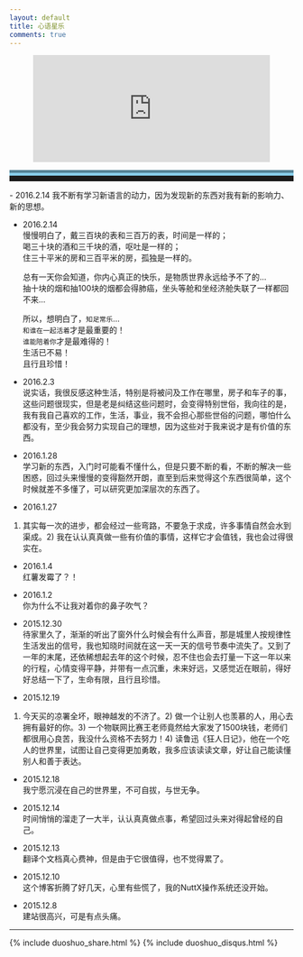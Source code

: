 ```yaml
---
layout: default
title: 心语星乐
comments: true
---
```


<!--音乐台-->
 <p><center><iframe name="iframe_canvas" src="http://douban.fm/partner/baidu/doubanradio" scrolling="no" frameborder="0" width="420" height="190"></iframe></center></p>

<hr style="height:10px;border:none;border-top:10px groove skyblue;" />
- 2016.2.14
我不断有学习新语言的动力，因为发现新的东西对我有新的影响力、新的思想。

- 2016.2.14   
慢慢明白了，戴三百块的表和三百万的表，时间是一样的；   
喝三十块的酒和三千块的酒，呕吐是一样的；   
住三十平米的房和三百平米的房，孤独是一样的。   

	总有一天你会知道，你内心真正的快乐，是物质世界永远给予不了的...   
	抽十块的烟和抽100块的烟都会得肺癌，坐头等舱和坐经济舱失联了一样都回不来...   

	所以，想明白了，`知足常乐`...   
	`和谁在一起活着`才是最重要的！   
	`谁能陪着你`才是最难得的！   
	生活已不易！   
	且行且珍惜！

- 2016.2.3   
说实话，我很反感这种生活，特别是将被问及工作在哪里，房子和车子的事，这些问题很现实，但是老是纠结这些问题时，会变得特别世俗，我向往的是，我有我自己喜欢的工作，生活，事业，我不会担心那些世俗的问题，哪怕什么都没有，至少我会努力实现自己的理想，因为这些对于我来说才是有价值的东西。

- 2016.1.28   
学习新的东西，入门时可能看不懂什么，但是只要不断的看，不断的解决一些困惑，回过头来慢慢的变得豁然开朗，直至到后来觉得这个东西很简单，这个时候就差不多懂了，可以研究更加深层次的东西了。

- 2016.1.27   
1) 其实每一次的进步，都会经过一些弯路，不要急于求成，许多事情自然会水到渠成。2) 我在认认真真做一些有价值的事情，这样它才会值钱，我也会过得很实在。

- 2016.1.4   
红薯发霉了？！

- 2016.1.2   
你为什么不让我对着你的鼻子吹气？

- 2015.12.30   
待家里久了，渐渐的听出了窗外什么时候会有什么声音，那是城里人按规律性生活发出的信号，我也知晓时间就在这一天一天的信号节奏中流失了。又到了一年的末尾，还依稀想起去年的这个时候，忍不住也会去打量一下这一年以来的行程，心情变得平静，并带有一点沉重，未来好远，又感觉近在眼前，得好好总结一下了，生命有限，且行且珍惜。

- 2015.12.19   
1) 今天买的凉署全坏，眼神越发的不济了。2) 做一个让别人也羡慕的人，用心去拥有最好的你。3) 一个物联网比赛王老师竟然给大家发了1500块钱，老师们都很用心良苦，我没什么资格不去努力！4) 读鲁迅《狂人日记》，他在一个吃人的世界里，试图让自己变得更加勇敢，我多应该读读文章，好让自己能读懂别人和善于表达。

- 2015.12.18   
我宁愿沉浸在自己的世界里，不可自拔，与世无争。

- 2015.12.14   
时间悄悄的溜走了一大半，认认真真做点事，希望回过头来对得起曾经的自己。

- 2015.12.13   
翻译个文档真心费神，但是由于它很值得，也不觉得累了。

- 2015.12.10   
这个博客折腾了好几天，心里有些慌了，我的NuttX操作系统还没开始。

- 2015.12.8   
建站很高兴，可是有点头痛。

<hr>
{% include duoshuo_share.html %}
{% include duoshuo_disqus.html %}